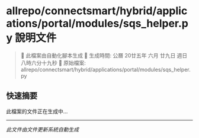 # allrepo/connectsmart/hybrid/applications/portal/modules/sqs_helper.py 說明文件

> 🚧 此檔案由自動化腳本生成
> 📅 生成時間: 公曆 20廿五年 六月 廿九日 週日 八時六分十九秒
> 📂 原始檔案: allrepo/connectsmart/hybrid/applications/portal/modules/sqs_helper.py

## 快速摘要
此檔案的文件正在生成中...

<!-- 實際使用時，這裡會是 Claude Code 生成的完整文件內容 -->

---
*此文件由文件更新系統自動生成*
